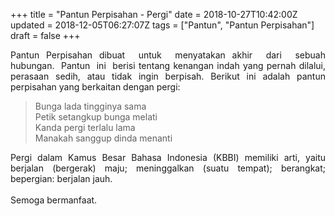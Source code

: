 +++
title = "Pantun Perpisahan - Pergi"
date = 2018-10-27T10:42:00Z
updated = 2018-12-05T06:27:07Z
tags = ["Pantun", "Pantun Perpisahan"]
draft = false
+++

<div dir="ltr" style="text-align: left;" trbidi="on"><div style="text-align: justify;">Pantun Perpisahan dibuat&nbsp; untuk&nbsp; menyatakan akhir&nbsp; dari&nbsp; sebuah hubungan.&nbsp; Pantun&nbsp; ini&nbsp; berisi tentang kenangan indah yang pernah dilalui, perasaan sedih, atau tidak ingin berpisah. Berikut ini adalah pantun perpisahan yang berkaitan dengan pergi:</div><blockquote class="tr_bq">Bunga lada tingginya sama<br />Petik setangkup bunga melati<br />Kanda pergi terlalu lama<br />Manakah sanggup dinda menanti</blockquote><div style="text-align: justify;">Pergi dalam Kamus Besar Bahasa Indonesia (KBBI) memiliki arti, yaitu berjalan (bergerak) maju; meninggalkan (suatu tempat); berangkat; bepergian: berjalan jauh.</div><div style="text-align: justify;">&nbsp;</div><div style="text-align: justify;">Semoga bermanfaat.</div></div>

